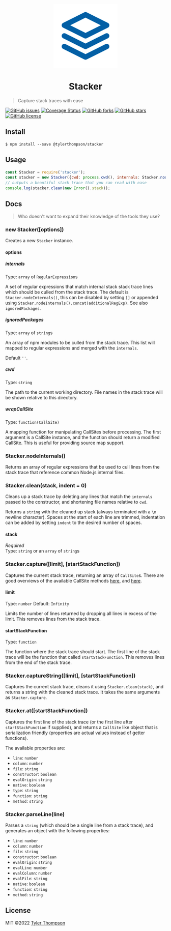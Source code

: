 
<p align="center">
  <img alt="Stacker Logo" src="stacker-logo.png?raw=true" style="width: 200px;" />
</p>
<h1 align="center">Stacker</h1>

> Capture stack traces with ease

[![GitHub issues](https://img.shields.io/github/issues/TylerThompson/Stacker)](https://github.com/TylerThompson/Stacker/issues)
[![Coverage Status](https://coveralls.io/repos/TylerThompson/Stacker/badge.svg?branch=main&service=github)](https://coveralls.io/github/TylerThompson/Stacker?branch=main)
[![GitHub forks](https://img.shields.io/github/forks/TylerThompson/Stacker)](https://github.com/TylerThompson/Stacker/network)
[![GitHub stars](https://img.shields.io/github/stars/TylerThompson/Stacker)](https://github.com/TylerThompson/Stacker/stargazers)
[![GitHub license](https://img.shields.io/github/license/TylerThompson/Stacker)](https://github.com/TylerThompson/Stacker)

## Install

```
$ npm install --save @tylerthompson/stacker
```

## Usage

```js
const Stacker = require('stacker');
const stacker = new Stacker({cwd: process.cwd(), internals: Stacker.nodeInternals()});
// outputs a beautiful stack trace that you can read with ease
console.log(stacker.clean(new Error().stack));
```


## Docs
> Who doesn't want to expand their knowledge of the tools they use?
### new Stacker([options])

Creates a new `Stacker` instance.

#### options

##### internals

Type: `array` of `RegularExpression`s  

A set of regular expressions that match internal stack stack trace lines which should be culled from the stack trace.
The default is `Stacker.nodeInternals()`, this can be disabled by setting `[]` or appended using
`Stacker.nodeInternals().concat(additionalRegExp)`.  See also `ignoredPackages`.

##### ignoredPackages

Type: `array` of `string`s

An array of npm modules to be culled from the stack trace.  This list will mapped to regular
expressions and merged with the `internals`.

Default `''`.

##### cwd

Type: `string`

The path to the current working directory. File names in the stack trace will be shown relative to this directory.

##### wrapCallSite

Type: `function(CallSite)`

A mapping function for manipulating CallSites before processing. The first argument is a CallSite instance, and the function should return a modified CallSite. This is useful for providing source map support.


### Stacker.nodeInternals()

Returns an array of regular expressions that be used to cull lines from the stack trace that reference common Node.js internal files.


### Stacker.clean(stack, indent = 0)

Cleans up a stack trace by deleting any lines that match the `internals` passed to the constructor, and shortening file names relative to `cwd`.

Returns a `string` with the cleaned up stack (always terminated with a `\n` newline character).
Spaces at the start of each line are trimmed, indentation can be added by setting `indent` to the desired number of spaces.

#### stack

*Required*  
Type: `string` or an `array` of `string`s


### Stacker.capture([limit], [startStackFunction])

Captures the current stack trace, returning an array of `CallSite`s. There are good overviews of the available CallSite methods [here](https://github.com/v8/v8/wiki/Stack%20Trace%20API#customizing-stack-traces), and [here](https://github.com/sindresorhus/callsites#api).

#### limit

Type: `number`
Default: `Infinity`

Limits the number of lines returned by dropping all lines in excess of the limit. This removes lines from the stack trace.

#### startStackFunction

Type: `function`

The function where the stack trace should start. The first line of the stack trace will be the function that called `startStackFunction`. This removes lines from the end of the stack trace.


### Stacker.captureString([limit], [startStackFunction])

Captures the current stack trace, cleans it using `Stacker.clean(stack)`, and returns a string with the cleaned stack trace. It takes the same arguments as `Stacker.capture`.


### Stacker.at([startStackFunction])

Captures the first line of the stack trace (or the first line after `startStackFunction` if supplied), and returns a `CallSite` like object that is serialization friendly (properties are actual values instead of getter functions). 

The available properties are:

 - `line`: `number` 
 - `column`: `number`
 - `file`: `string`
 - `constructor`: `boolean`
 - `evalOrigin`: `string`
 - `native`: `boolean`
 - `type`: `string`
 - `function`: `string`
 - `method`: `string`

### Stacker.parseLine(line)

Parses a `string` (which should be a single line from a stack trace), and generates an object with the following properties:

 - `line`: `number` 
 - `column`: `number`
 - `file`: `string`
 - `constructor`: `boolean`
 - `evalOrigin`: `string`
 - `evalLine`: `number`
 - `evalColumn`: `number`
 - `evalFile`: `string`
 - `native`: `boolean`
 - `function`: `string`
 - `method`: `string`

## License
MIT ©2022 [Tyler Thompson](https://github.com/tylerthompson)